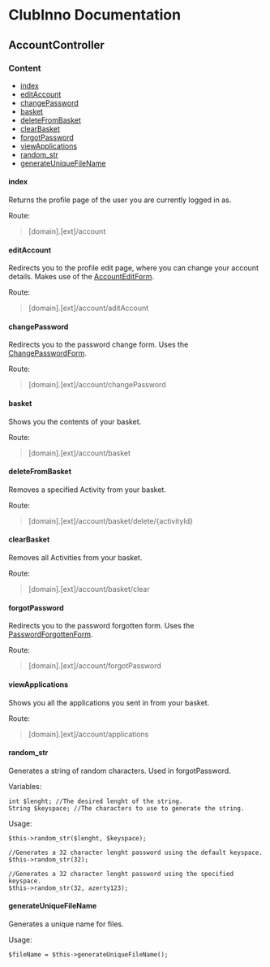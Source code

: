 # ClubInno Documentation
## AccountController

### Content
- [index](#index)
- [editAccount](#editAccount)
- [changePassword](#changePassword)
- [basket](#basket)
- [deleteFromBasket](#deleteFromBasket)
- [clearBasket](#clearBasket)
- [forgotPassword](#forgotPassword)
- [viewApplications](#viewApplications)
- [random_str](#random_str)
- [generateUniqueFileName](#generateUniqueFileName)

#### index
Returns the profile page of the user you are currently logged in as.

Route:
> [domain].[ext]/account


#### editAccount
Redirects you to the profile edit page, where you can change your account details.
Makes use of the [AccountEditForm](../Forms/AccountEditForm.md).

Route:
> [domain].[ext]/account/aditAccount

#### changePassword
Redirects you to the password change form.
Uses the [ChangePasswordForm](../Forms/ChangePasswordForm.md).

Route:
> [domain].[ext]/account/changePassword

#### basket
Shows you the contents of your basket.

Route:
> [domain].[ext]/account/basket

#### deleteFromBasket
Removes a specified Activity from your basket.

Route:
> [domain].[ext]/account/basket/delete/{activityId}

#### clearBasket
Removes all Activities from your basket.

Route:
> [domain].[ext]/account/basket/clear

#### forgotPassword
Redirects you to the password forgotten form.
Uses the [PasswordForgottenForm](../Forms/PasswordForgottenForm.md).

Route:
> [domain].[ext]/account/forgotPassword

#### viewApplications
Shows you all the applications you sent in from your basket.

Route:
> [domain].[ext]/account/applications

#### random_str
Generates a string of random characters. Used in forgotPassword.

Variables:
```
int $lenght; //The desired lenght of the string.
String $keyspace; //The characters to use to generate the string.
```

Usage:
```
$this->random_str($lenght, $keyspace);  

//Generates a 32 character lenght password using the default keyspace.
$this->random_str(32);  

//Generates a 32 character lenght password using the specified keyspace.
$this->random_str(32, azerty123);
```

#### generateUniqueFileName
Generates a unique name for files.

Usage:
```
$fileName = $this->generateUniqueFileName();
```
